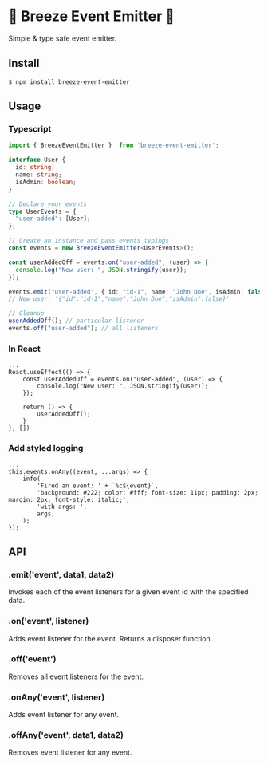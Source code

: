 # 💨 Breeze Event Emitter 💨

Simple & type safe event emitter.

## Install

```
$ npm install breeze-event-emitter
```

## Usage
### Typescript
```ts
import { BreezeEventEmitter }  from 'breeze-event-emitter';

interface User {
  id: string;
  name: string;
  isAdmin: boolean;
}

// Declare your events
type UserEvents = {
  "user-added": [User];
};

// Create an instance and pass events typings
const events = new BreezeEventEmitter<UserEvents>();

const userAddedOff = events.on("user-added", (user) => {
  console.log("New user: ", JSON.stringify(user));
});

events.emit("user-added", { id: "id-1", name: "John Doe", isAdmin: false });
// New user: '{"id":"id-1","name":"John Doe","isAdmin":false}'

// Cleanup
userAddedOff(); // particular listener
events.off("user-added"); // all listeners
```

### In React
```tsx
...
React.useEffect(() => {
	const userAddedOff = events.on("user-added", (user) => {
		console.log("New user: ", JSON.stringify(user));
	});

	return () => {
		userAddedOff();
	}
}, [])
```

### Add styled logging
```tsx
...
this.events.onAny((event, ...args) => {
	info(
		'Fired an event: ' + `%c${event}`,
		'background: #222; color: #fff; font-size: 11px; padding: 2px; margin: 2px; font-style: italic;',
		'with args: ',
		args,
	);
});
```

## API

### .emit('event', data1, data2)
Invokes each of the event listeners for a given event id with the specified data.

### .on('event', listener)
Adds event listener for the event. Returns a disposer function.

### .off('event')
Removes all event listeners for the event.

### .onAny('event', listener)
Adds event listener for any event.

### .offAny('event', data1, data2)
Removes event listener for any event.
